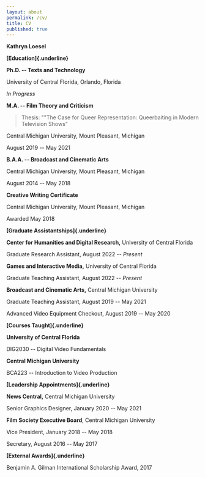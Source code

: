```yaml
---
layout: about
permalink: /cv/
title: CV
published: true
---
```


**Kathryn Loesel**

**[Education]{.underline}**

**Ph.D. -- Texts and Technology**

University of Central Florida, Orlando, Florida

*In Progress*

**M.A. -- Film Theory and Criticism**

> Thesis: ""The Case for Queer Representation: Queerbaiting in Modern
> Television Shows"

Central Michigan University, Mount Pleasant, Michigan

August 2019 -- May 2021

**B.A.A. -- Broadcast and Cinematic Arts**

Central Michigan University, Mount Pleasant, Michigan

August 2014 -- May 2018

**Creative Writing Certificate**

Central Michigan University, Mount Pleasant, Michigan

Awarded May 2018

**[Graduate Assistantships]{.underline}**

**Center for Humanities and Digital Research,** University of Central
Florida

Graduate Research Assistant, August 2022 -- *Present*

**Games and Interactive Media,** University of Central Florida

Graduate Teaching Assistant, August 2022 -- *Present*

**Broadcast and Cinematic Arts,** Central Michigan University

Graduate Teaching Assistant, August 2019 -- May 2021

Advanced Video Equipment Checkout, August 2019 -- May 2020

**[Courses Taught]{.underline}**

**University of Central Florida**

DIG2030 -- Digital Video Fundamentals

**Central Michigan University**

BCA223 -- Introduction to Video Production

**[Leadership Appointments]{.underline}**

**News Central,** Central Michigan University

Senior Graphics Designer, January 2020 -- May 2021

**Film Society Executive Board**, Central Michigan University

Vice President, January 2018 -- May 2018

Secretary, August 2016 -- May 2017

**[External Awards]{.underline}**

Benjamin A. Gilman International Scholarship Award, 2017
